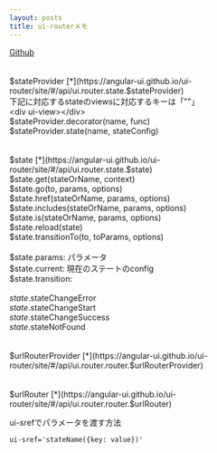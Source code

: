 ```yaml
---
layout: posts
title: ui-routerメモ 
---
```

[Github](https://github.com/angular-ui/ui-router)    
<br/>
<br/>
$stateProvider [*](https://angular-ui.github.io/ui-router/site/#/api/ui.router.state.$stateProvider)    
下記に対応するstateのviewsに対応するキーは「""」    
&lt;div ui-view&gt;&lt;/div&gt;   
$stateProvider.decorator(name, func)     
$stateProvider.state(name, stateConfig)     
<br/>
<br/>
$state [*](https://angular-ui.github.io/ui-router/site/#/api/ui.router.state.$state) 
<br/>
$state.get(stateOrName, context)     
$state.go(to, params, options)   
$state.href(stateOrName, params, options)    
$state.includes(stateOrName, params, options)    
$state.is(stateOrName, params, options)    
$state.reload(state)    
$state.transitionTo(to, toParams, options)    
<br/>
$state.params: パラメータ   
$state.current: 現在のステートのconfig  
$state.transition:   
<br/>
$state.$stateChangeError   
$state.$stateChangeStart    
$state.$stateChangeSuccess   
$state.$stateNotFound    
<br/>
<br/>
$urlRouterProvider [*](https://angular-ui.github.io/ui-router/site/#/api/ui.router.router.$urlRouterProvider)    
<br/>
<br/>
$urlRouter [*](https://angular-ui.github.io/ui-router/site/#/api/ui.router.router.$urlRouter)

ui-srefでパラメータを渡す方法   
```
ui-sref='stateName({key: value})'
```
